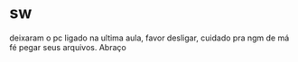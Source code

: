 # sw

deixaram o pc ligado na ultima aula, favor desligar, cuidado pra ngm de má fé pegar seus arquivos. Abraço
